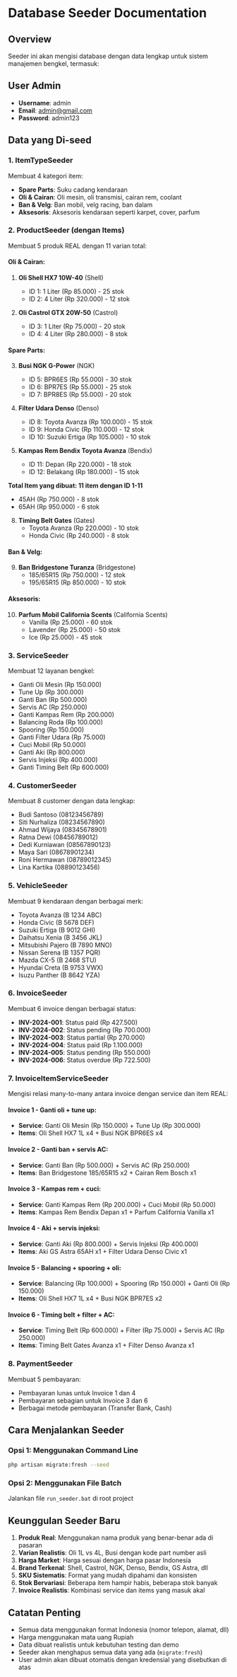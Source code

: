 # Database Seeder Documentation

## Overview
Seeder ini akan mengisi database dengan data lengkap untuk sistem manajemen bengkel, termasuk:

## User Admin
- **Username**: admin
- **Email**: admin@gmail.com  
- **Password**: admin123

## Data yang Di-seed

### 1. ItemTypeSeeder
Membuat 4 kategori item:
- **Spare Parts**: Suku cadang kendaraan 
- **Oli & Cairan**: Oli mesin, oli transmisi, cairan rem, coolant
- **Ban & Velg**: Ban mobil, velg racing, ban dalam
- **Aksesoris**: Aksesoris kendaraan seperti karpet, cover, parfum

### 2. ProductSeeder (dengan Items)
Membuat 5 produk REAL dengan 11 varian total:

#### Oli & Cairan:
1. **Oli Shell HX7 10W-40** (Shell)
   - ID 1: 1 Liter (Rp 85.000) - 25 stok
   - ID 2: 4 Liter (Rp 320.000) - 12 stok

2. **Oli Castrol GTX 20W-50** (Castrol)
   - ID 3: 1 Liter (Rp 75.000) - 20 stok
   - ID 4: 4 Liter (Rp 280.000) - 8 stok

#### Spare Parts:
3. **Busi NGK G-Power** (NGK)
   - ID 5: BPR6ES (Rp 55.000) - 30 stok
   - ID 6: BPR7ES (Rp 55.000) - 25 stok
   - ID 7: BPR8ES (Rp 55.000) - 20 stok

4. **Filter Udara Denso** (Denso)
   - ID 8: Toyota Avanza (Rp 100.000) - 15 stok
   - ID 9: Honda Civic (Rp 110.000) - 12 stok
   - ID 10: Suzuki Ertiga (Rp 105.000) - 10 stok

5. **Kampas Rem Bendix Toyota Avanza** (Bendix)
   - ID 11: Depan (Rp 220.000) - 18 stok
   - ID 12: Belakang (Rp 180.000) - 15 stok

**Total Item yang dibuat: 11 item dengan ID 1-11**
   - 45AH (Rp 750.000) - 8 stok
   - 65AH (Rp 950.000) - 6 stok

8. **Timing Belt Gates** (Gates)
   - Toyota Avanza (Rp 220.000) - 10 stok
   - Honda Civic (Rp 240.000) - 8 stok

#### Ban & Velg:
9. **Ban Bridgestone Turanza** (Bridgestone)
   - 185/65R15 (Rp 750.000) - 12 stok
   - 195/65R15 (Rp 850.000) - 10 stok

#### Aksesoris:
10. **Parfum Mobil California Scents** (California Scents)
    - Vanilla (Rp 25.000) - 60 stok
    - Lavender (Rp 25.000) - 50 stok
    - Ice (Rp 25.000) - 45 stok

### 3. ServiceSeeder
Membuat 12 layanan bengkel:
- Ganti Oli Mesin (Rp 150.000)
- Tune Up (Rp 300.000)
- Ganti Ban (Rp 500.000)
- Servis AC (Rp 250.000)
- Ganti Kampas Rem (Rp 200.000)
- Balancing Roda (Rp 100.000)
- Spooring (Rp 150.000)
- Ganti Filter Udara (Rp 75.000)
- Cuci Mobil (Rp 50.000)
- Ganti Aki (Rp 800.000)
- Servis Injeksi (Rp 400.000)
- Ganti Timing Belt (Rp 600.000)

### 4. CustomerSeeder
Membuat 8 customer dengan data lengkap:
- Budi Santoso (08123456789)
- Siti Nurhaliza (08234567890)
- Ahmad Wijaya (08345678901)
- Ratna Dewi (08456789012)
- Dedi Kurniawan (08567890123)
- Maya Sari (08678901234)
- Roni Hermawan (08789012345)
- Lina Kartika (08890123456)

### 5. VehicleSeeder
Membuat 9 kendaraan dengan berbagai merk:
- Toyota Avanza (B 1234 ABC)
- Honda Civic (B 5678 DEF)
- Suzuki Ertiga (B 9012 GHI)
- Daihatsu Xenia (B 3456 JKL)
- Mitsubishi Pajero (B 7890 MNO)
- Nissan Serena (B 1357 PQR)
- Mazda CX-5 (B 2468 STU)
- Hyundai Creta (B 9753 VWX)
- Isuzu Panther (B 8642 YZA)

### 6. InvoiceSeeder
Membuat 6 invoice dengan berbagai status:
- **INV-2024-001**: Status paid (Rp 427.500)
- **INV-2024-002**: Status pending (Rp 700.000)
- **INV-2024-003**: Status partial (Rp 270.000)
- **INV-2024-004**: Status paid (Rp 1.100.000)
- **INV-2024-005**: Status pending (Rp 550.000)
- **INV-2024-006**: Status overdue (Rp 722.500)

### 7. InvoiceItemServiceSeeder
Mengisi relasi many-to-many antara invoice dengan service dan item REAL:

#### Invoice 1 - Ganti oli + tune up:
- **Service**: Ganti Oli Mesin (Rp 150.000) + Tune Up (Rp 300.000)
- **Items**: Oli Shell HX7 1L x4 + Busi NGK BPR6ES x4

#### Invoice 2 - Ganti ban + servis AC:
- **Service**: Ganti Ban (Rp 500.000) + Servis AC (Rp 250.000)
- **Items**: Ban Bridgestone 185/65R15 x2 + Cairan Rem Bosch x1

#### Invoice 3 - Kampas rem + cuci:
- **Service**: Ganti Kampas Rem (Rp 200.000) + Cuci Mobil (Rp 50.000)
- **Items**: Kampas Rem Bendix Depan x1 + Parfum California Vanilla x1

#### Invoice 4 - Aki + servis injeksi:
- **Service**: Ganti Aki (Rp 800.000) + Servis Injeksi (Rp 400.000)
- **Items**: Aki GS Astra 65AH x1 + Filter Udara Denso Civic x1

#### Invoice 5 - Balancing + spooring + oli:
- **Service**: Balancing (Rp 100.000) + Spooring (Rp 150.000) + Ganti Oli (Rp 150.000)
- **Items**: Oli Shell HX7 1L x4 + Busi NGK BPR7ES x2

#### Invoice 6 - Timing belt + filter + AC:
- **Service**: Timing Belt (Rp 600.000) + Filter (Rp 75.000) + Servis AC (Rp 250.000)
- **Items**: Timing Belt Gates Avanza x1 + Filter Denso Avanza x1

### 8. PaymentSeeder
Membuat 5 pembayaran:
- Pembayaran lunas untuk Invoice 1 dan 4
- Pembayaran sebagian untuk Invoice 3 dan 6
- Berbagai metode pembayaran (Transfer Bank, Cash)

## Cara Menjalankan Seeder

### Opsi 1: Menggunakan Command Line
```bash
php artisan migrate:fresh --seed
```

### Opsi 2: Menggunakan File Batch
Jalankan file `run_seeder.bat` di root project

## Keunggulan Seeder Baru

1. **Produk Real**: Menggunakan nama produk yang benar-benar ada di pasaran
2. **Varian Realistis**: Oli 1L vs 4L, Busi dengan kode part number asli
3. **Harga Market**: Harga sesuai dengan harga pasar Indonesia
4. **Brand Terkenal**: Shell, Castrol, NGK, Denso, Bendix, GS Astra, dll
5. **SKU Sistematis**: Format yang mudah dipahami dan konsisten
6. **Stok Bervariasi**: Beberapa item hampir habis, beberapa stok banyak
7. **Invoice Realistis**: Kombinasi service dan items yang masuk akal

## Catatan Penting
- Semua data menggunakan format Indonesia (nomor telepon, alamat, dll)
- Harga menggunakan mata uang Rupiah
- Data dibuat realistis untuk kebutuhan testing dan demo
- Seeder akan menghapus semua data yang ada (`migrate:fresh`)
- User admin akan dibuat otomatis dengan kredensial yang disebutkan di atas
